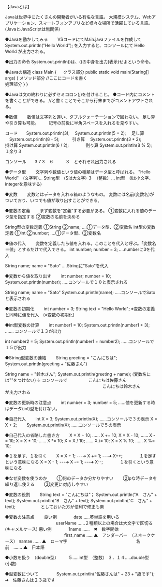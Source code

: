 【Javaとは】

Javaは世界中にたくさんの開発者がいる有名な言語。
大規模システム、Webアプリケーション、スマートフォンアプリなど様々な場所で活躍している言語。
(JavaとJavaScriptは無関係)

●Javaを動かしてみる
　　VSコードにてMain.javaファイルを作成して
 System.out.println("Hello World");
 を入力すると、コンソールにて
 Hello World が出力される。
 
●出力の命令
 System.out.println()は、()の中身を出力(表示)せよという命令。
 
●Javaの構造
 class Main { 　                                  クラス部分
  public static void main(Staring[] args) {      メソッド部分
  //ここにコードを書く　　　　　　　　　　　　　　　　　　　　　　　　　　　　　　　　　　　　　　　　　　　　　　　　　　　　　　　　　　　　　　　　　　　処理部分
  }
 }
 
●Javaは文の終わりに必ずセミコロン(;)を付けること。
●コード内にコメントを書くことができる。
 //と書くことでそこから行末までがコメントアウトされる。

●数値
　　数値は文字列と違い、ダブルクォーテーションで囲わない。
 足し算や引き算も可能。
　　記号の前後に半角スペースを入れるを見やすい。
  
 コード　　System.out.println(3);
      　System.out.println(5 + 2); 　足し算
      　System.out.println(8 - 5);　　　引き算
      　System.out.println(3 * 2);　　　掛け算
      System.out.println(6 / 2);　　　　割り算
      System.out.println(8 % 5);　　　　１余り３
       
 コンソール　　3  7  3 　6　　　３　とそれぞれ出力される

●データ型
　　文字列や数値という値の種類はデータ型と呼ばれる。
 "Hello World"　(文字列)... String型　(Sは大文字)
 ３　（整数）... int型　(iは小文字、integerを意味する)

●変数
　　変数とはデータを入れる箱のようなもの。
 変数には名前(変数名)がついており、いつでも値が取り出すことができる。
 
●変数の定義
　　まず変数を"定義"する必要がある。
 ①変数に入れる値のデータ型を指定する
 ②変数の名前を決める
 
 String型の変数定義
 ①String ②name; ....①データ型、②変数名
 int型の変数定義
 ①int ②number; ....①データ型、②変数名
 
●値の代入
　　変数を定義したら値を入れる。このことを代入と呼ぶ。「変数名＝値」とするだけで代入できる。
 int number;
 number = 3; ....numberに3を代入
 
 String name;
 name = "Sato" ....Stringに"Sato"を代入
 
●変数から値を取り出す
　　int number;
 number = 10;
 System.out.println(number); .....コンソールで１０と表示される
 
 String name;
 name = "Sato"
 System.out.println(name); .....コンソールでSatoと表示される
 
●変数の初期化
　　int number = 3;
 String text = "Hello World";
  ※変数の定義と同時に値を代入　(=変数の初期化)
  
●int型変数の計算
　　int number1 = 10;
 System.out.println(number1 + 3); ....... コンソールで１３が出力
 
 int number2 = 5;
 System.out.println(number1 + number2); ......コンソールで１５が出力
 
●String型変数の連結
　　String greeting = "こんにちは";
 System.out.println(greeting + "佐藤さん")
 
 String name = "鈴木さん";
 System.out.println(greeting + name);  (変数名には""をつけない)
 ↓
 コンソールで　　　　　こんにちは佐藤さん
 　　　　　　　　　　　　　　　　　　　　　　　こんにちは鈴木さん　　　　　が出力される

●変数の更新時の注意点
　　int number = 3;
 number = 5;   ......値を更新する時はデータ(int)型を付けない。                      
                      
●自己代入
　　int X = 3;
 System.out.println(X);  ......コンソールで３の表示
 X = X + 2;
　　System.out.println(X);  ......コンソールで５の表示
  
●自己代入の省略した書き方
　　X = X + 10; ...... X += 10;
 X = X - 10; ...... X -= 10;
 X = X * 10; ...... X *= 10;
 X = X / 10; ...... X /= 10;
 X = X % 10; ...... X %= 10;
 
●１を足す、１を引く
　　X = X + 1; ---➔ X += 1; ---➔ X++;　　　　１を足すという意味になる
 X = X - 1; ---➔ X -= 1; ---➔ X--;　　　　１を引くという意味になる
 
●なぜ変数を使うのか
　　①何のデータか分かりやすい
　　②pな時データを繰り返し使える
　　③変更に対応しやすい
  
●変数の役割
　　String text = "こんにちは"；
 System.out.println("A　さん" + text);
 System.out.println("B　さん" + text);
 System.out.println("C　さん" + text);　　　　　　としておいた方が便利で修正も楽
 
●変数の注意点
　　良い例　　　　date .....英単語を用いる
  　　　　　　　　　　　　userName ......２種類以上の場合は大文字で区切る(キャメルケース)
 悪い例　　　　1name ......　✖　数字開始
 　　　　　　　　　　　　　　first_name ..... ▲　アンダーバー　（スネークケース）
        namae ...... ▲　ローマ字
　　　　　　　　　　　　　　　　名前　....... ▲　日本語

●小数を扱う　（double型）
　　５.....int型　（整数）
 ３．１４.....double型　(小数)
 
●型変数について　
　　　System.out.println("佐藤さんは" + 23 + "歳です");　➔　佐藤さんは２３歳です　　
